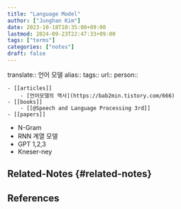 ```yaml
---
title: "Language Model"
author: ["Junghan Kim"]
date: 2023-10-18T10:35:00+09:00
lastmod: 2024-09-23T22:47:33+09:00
tags: ["terms"]
categories: ["notes"]
draft: false
---
```


translate:: 언어 모델 alias:: tags:: url:: person::

```text
- [[articles]]
    - [언어모델의 역사](https://bab2min.tistory.com/666)
- [[books]]
    - [[@Speech and Language Processing 3rd]]
- [[papers]]
```

-   N-Gram
-   RNN 계열 모델
-   GPT 1,2,3
-   Kneser-ney


## Related-Notes {#related-notes}

## References

<style>.csl-entry{text-indent: -1.5em; margin-left: 1.5em;}</style><div class="csl-bib-body">
</div>

